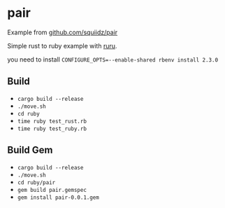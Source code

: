 # pair

Example from [github.com/squiidz/pair](https://github.com/squiidz/pair)

Simple rust to ruby example with [ruru](https://github.com/d-unseductable/ruru).

you need to install `CONFIGURE_OPTS=--enable-shared rbenv install 2.3.0`

## Build
- `cargo build --release`
- `./move.sh`
- `cd ruby`
- `time ruby test_rust.rb`
- `time ruby test_ruby.rb`

## Build Gem
- `cargo build --release`
- `./move.sh`
- `cd ruby/pair`
- `gem build pair.gemspec`
- `gem install pair-0.0.1.gem`
